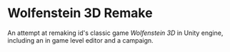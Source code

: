 # Wolfenstein 3D Remake
An attempt at remaking id's classic game *Wolfenstein 3D* in Unity engine, including an in game level editor and a campaign.
